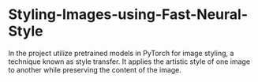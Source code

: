 # Styling-Images-using-Fast-Neural-Style

In the project utilize pretrained models in PyTorch for image styling, a technique known as style transfer. It applies the artistic style of one image to another while preserving the content of the image.
